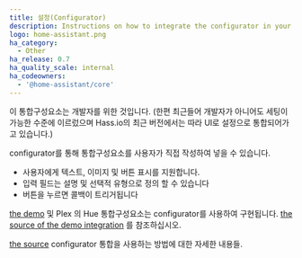 ```yaml
---
title: 설정(Configurator)
description: Instructions on how to integrate the configurator in your components.
logo: home-assistant.png
ha_category:
  - Other
ha_release: 0.7
ha_quality_scale: internal
ha_codeowners:
  - '@home-assistant/core'
---
```


<div class='note'>
이 통합구성요소는 개발자를 위한 것입니다. 
(한편 최근들어 개발자가 아니어도 세팅이 가능한 수준에 이르렀으며 Hass.io의 최근 버전에서는 따라 UI로 설정으로 통합되어가고 있습니다.)
</div>

configurator를 통해 통합구성요소를 사용자가 직접 작성하여 넣을 수 있습니다. 

- 사용자에게 텍스트, 이미지 및 버튼 표시를 지원합니다. 
- 입력 필드는 설명 및 선택적 유형으로 정의 할 수 있습니다
- 버튼을 누르면 콜백이 트리거됩니다

[the demo](/demo) 및 Plex 의 Hue 통합구성요소는 configurator를 사용하여 구현됩니다.  [the source of the demo integration](https://github.com/home-assistant/home-assistant/tree/dev/homeassistant/components/demo) 를 참조하십시오. 

[the source](https://github.com/home-assistant/home-assistant/tree/dev/homeassistant/components/configurator) configurator 통합을 사용하는 방법에 대한 자세한 내용들. 

